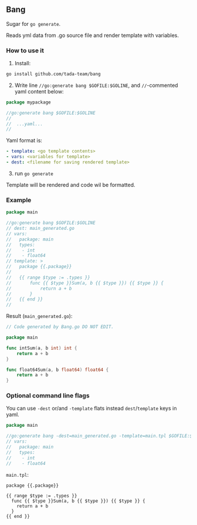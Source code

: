 ## Bang

Sugar for `go generate`. 

Reads yml data from .go source file and render template with variables.

### How to use it

1. Install:
```bash
go install github.com/tada-team/bang
```

2. Write line `//go:generate bang $GOFILE:$GOLINE`, and `//`-commented yaml content below:

```go
package mypackage

//go:generate bang $GOFILE:$GOLINE
//  
//  ...yaml...
//
```

Yaml format is:

```yaml
- template: <go template contents>
- vars: <variables for template>
- dest: <filename for saving rendered template>
```

3. run `go generate`

Template will be rendered and code wil be formatted.

### Example
```go
package main

//go:generate bang $GOFILE:$GOLINE
// dest: main_generated.go
// vars:
//   package: main
//   types:
//    - int
//    - float64
// template: >
//   package {{.package}}
//
//   {{ range $type := .types }}
//       func {{ $type }}Sum(a, b {{ $type }}) {{ $type }} {
//           return a + b
//       }
//   {{ end }}
//
```

Result (`main_generated.go`):

```go
// Code generated by Bang.go DO NOT EDIT.

package main

func intSum(a, b int) int {
	return a + b
}

func float64Sum(a, b float64) float64 {
	return a + b
}
```

### Optional command line flags

You can use `-dest` or/and `-template` flats instead `dest`/`template` keys in yaml.

```go
package main

//go:generate bang -dest=main_generated.go -template=main.tpl $GOFILE:$GOLINE
// vars:
//   package: main
//   types:
//    - int
//    - float64
```

`main.tpl`:
```gotemplate
package {{.package}}

{{ range $type := .types }}
  func {{ $type }}Sum(a, b {{ $type }}) {{ $type }} {
    return a + b
  }
{{ end }}
```
